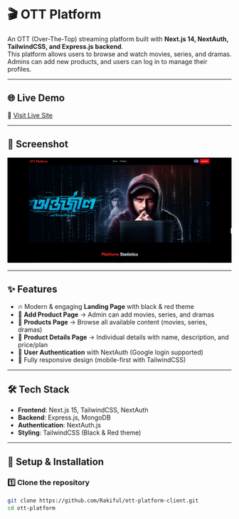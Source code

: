 # 🎬 OTT Platform  

An OTT (Over-The-Top) streaming platform built with **Next.js 14, NextAuth, TailwindCSS, and Express.js backend**.  
This platform allows users to browse and watch movies, series, and dramas. Admins can add new products, and users can log in to manage their profiles.  

---

## 🌐 Live Demo  
🔗 [Visit Live Site](https://ott-platform-client.vercel.app/)  

---

## 📸 Screenshot  
![OTT Platform Screenshot](./public/image.png)  

---

## ✨ Features  
- 🔥 Modern & engaging **Landing Page** with black & red theme  
- 🎥 **Add Product Page** → Admin can add movies, series, and dramas  
- 📂 **Products Page** → Browse all available content (movies, series, dramas)  
- 📄 **Product Details Page** → Individual details with name, description, and price/plan  
- 🔐 **User Authentication** with NextAuth (Google login supported)  
- 📱 Fully responsive design (mobile-first with TailwindCSS)  

---

## 🛠️ Tech Stack  
- **Frontend**: Next.js 15, TailwindCSS, NextAuth  
- **Backend**: Express.js, MongoDB  
- **Authentication**: NextAuth.js  
- **Styling**: TailwindCSS (Black & Red theme)  

---

## 🚀 Setup & Installation  

### 1️⃣ Clone the repository  
```bash
git clone https://github.com/Rakiful/ott-platform-client.git
cd ott-platform
